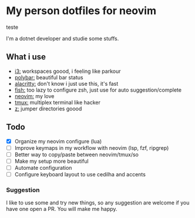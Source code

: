 # My person dotfiles for neovim
teste

I'm a dotnet developer and studie some stuffs.

## What i use
- [i3:](https://github.com/i3/i3) workspaces goood, i feeling like parkour
- [polybar:](https://github.com/polybar/polybar) beautiful bar status
- [alacritty:](https://github.com/alacritty/alacritty) don't know i just use this, it's fast
- [fish:](https://github.com/fish-shell/fish-shell) too lazy to configure zsh, just use for auto suggestion/complete
- [neovim:](https://github.com/neovim/neovim) my love
- [tmux:](https://github.com/tmux/tmux) multiplex terminal like hacker
- [z:](https://github.com/rupa/z) jumper directories goood 

## Todo
- [x] Organize my neovim configure (lua)
- [ ] Improve keymaps in my workflow with neovim (lsp, fzf, ripgrep)
- [ ] Better way to copy/paste between neovim/tmux/so
- [ ] Make my setup more beautiful
- [ ] Automate configuration
- [ ] Configure keyboard layout to use cedilha and accents

### Suggestion
I like to use some and try new things, so any suggestion are welcome if you have one open a PR. You will make me happy.
